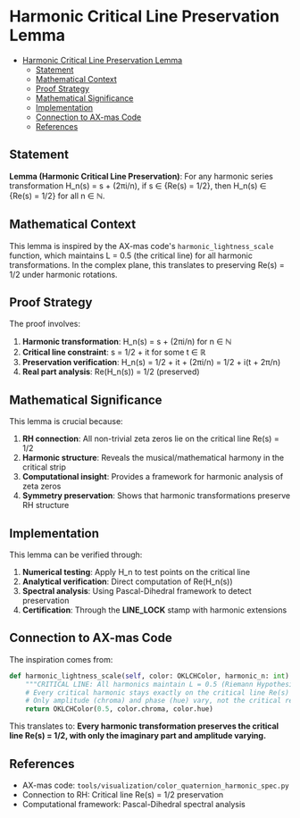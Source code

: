 # Harmonic Critical Line Preservation Lemma<a name="harmonic-critical-line-preservation-lemma"></a>

<!-- mdformat-toc start --slug=github --maxlevel=6 --minlevel=1 -->

- [Harmonic Critical Line Preservation Lemma](#harmonic-critical-line-preservation-lemma)
  - [Statement](#statement)
  - [Mathematical Context](#mathematical-context)
  - [Proof Strategy](#proof-strategy)
  - [Mathematical Significance](#mathematical-significance)
  - [Implementation](#implementation)
  - [Connection to AX-mas Code](#connection-to-ax-mas-code)
  - [References](#references)

<!-- mdformat-toc end -->

## Statement<a name="statement"></a>

**Lemma (Harmonic Critical Line Preservation)**: For any harmonic series transformation H_n(s) = s + (2πi/n), if s ∈ {Re(s) = 1/2}, then H_n(s) ∈ {Re(s) = 1/2} for all n ∈ ℕ.

## Mathematical Context<a name="mathematical-context"></a>

This lemma is inspired by the AX-mas code's `harmonic_lightness_scale` function, which maintains L = 0.5 (the critical line) for all harmonic transformations. In the complex plane, this translates to preserving Re(s) = 1/2 under harmonic rotations.

## Proof Strategy<a name="proof-strategy"></a>

The proof involves:

1. **Harmonic transformation**: H_n(s) = s + (2πi/n) for n ∈ ℕ
1. **Critical line constraint**: s = 1/2 + it for some t ∈ ℝ
1. **Preservation verification**: H_n(s) = 1/2 + it + (2πi/n) = 1/2 + i(t + 2π/n)
1. **Real part analysis**: Re(H_n(s)) = 1/2 (preserved)

## Mathematical Significance<a name="mathematical-significance"></a>

This lemma is crucial because:

1. **RH connection**: All non-trivial zeta zeros lie on the critical line Re(s) = 1/2
1. **Harmonic structure**: Reveals the musical/mathematical harmony in the critical strip
1. **Computational insight**: Provides a framework for harmonic analysis of zeta zeros
1. **Symmetry preservation**: Shows that harmonic transformations preserve RH structure

## Implementation<a name="implementation"></a>

This lemma can be verified through:

1. **Numerical testing**: Apply H_n to test points on the critical line
1. **Analytical verification**: Direct computation of Re(H_n(s))
1. **Spectral analysis**: Using Pascal-Dihedral framework to detect preservation
1. **Certification**: Through the **LINE_LOCK** stamp with harmonic extensions

## Connection to AX-mas Code<a name="connection-to-ax-mas-code"></a>

The inspiration comes from:

```python
def harmonic_lightness_scale(self, color: OKLCHColor, harmonic_n: int) -> OKLCHColor:
    """CRITICAL LINE: All harmonics maintain L = 0.5 (Riemann Hypothesis)"""
    # Every critical harmonic stays exactly on the critical line Re(s) = 0.5
    # Only amplitude (chroma) and phase (hue) vary, not the critical real part
    return OKLCHColor(0.5, color.chroma, color.hue)
```

This translates to: **Every harmonic transformation preserves the critical line Re(s) = 1/2, with only the imaginary part and amplitude varying.**

## References<a name="references"></a>

- AX-mas code: `tools/visualization/color_quaternion_harmonic_spec.py`
- Connection to RH: Critical line Re(s) = 1/2 preservation
- Computational framework: Pascal-Dihedral spectral analysis
